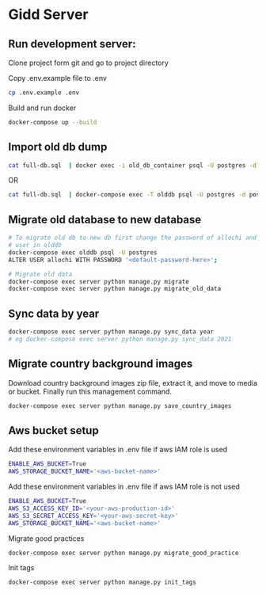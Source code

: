 # Gidd Server

## Run development server:
Clone project form git and go to project directory

Copy .env.example file to .env
```bash
cp .env.example .env
```

Build and run docker
```bash
docker-compose up --build
```

## Import old db dump
```bash
cat full-db.sql  | docker exec -i old_db_container psql -U postgres -d postgres
```

OR

```bash
cat full-db.sql  | docker-compose exec -T olddb psql -U postgres -d postgres
```

## Migrate old database to new database
```bash
# To migrate old db to new db first change the password of allochi and postgres
# user in olddb
docker-compose exec olddb psql -U postgres
ALTER USER allochi WITH PASSWORD '<default-password-here>';
```

```bash
# Migrate old data
docker-compose exec server python manage.py migrate
docker-compose exec server python manage.py migrate_old_data
```

## Sync data by year
```bash
docker-compose exec server python manage.py sync_data year
# eg docker-compose exec server python manage.py sync_data 2021
```

## Migrate country background images
Download country background images zip file, extract it, and move to media or bucket. Finally run this management command.

```bash
docker-compose exec server python manage.py save_country_images
```

## Aws bucket setup
Add these environment variables in .env file if aws IAM role is used
```bash
ENABLE_AWS_BUCKET=True
AWS_STORAGE_BUCKET_NAME='<aws-bucket-name>'
```

Add these environment variables in .env file if aws IAM role is not used
```bash
ENABLE_AWS_BUCKET=True
AWS_S3_ACCESS_KEY_ID='<your-aws-production-id>'
AWS_S3_SECRET_ACCESS_KEY='<your-aws-secret-key>'
AWS_STORAGE_BUCKET_NAME='<aws-bucket-name>'
```
Migrate good practices
```bash
docker-compose exec server python manage.py migrate_good_practice
```

Init tags
```bash
docker-compose exec server python manage.py init_tags
```
